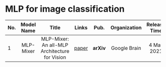 # MLP for image classification

|No.  |Model Name |Title |Links |Pub. | Organization| Release Time |
|-----|:-----:|:-----:|:-----:|:--------:|:---:|:-------:|
|1|MLP-Mixer |MLP-Mixer: An all-MLP Architecture for Vision |[paper](https://arxiv.org/pdf/2105.01601.pdf)  |__arXiv__| Google Brain|4 May 2021|



